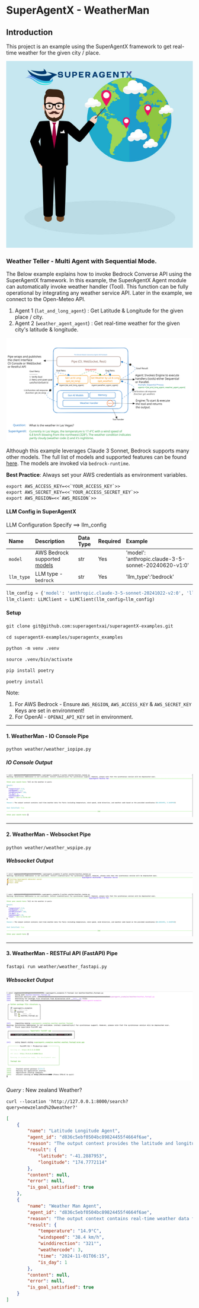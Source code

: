 # SuperAgentX - WeatherMan

## Introduction
This project is an example using the SuperAgentX framework to get real-time weather for the given city / place.

![](./assets/weather_man.png)

### Weather Teller - Multi Agent with Sequential Mode.

The Below example explains how to invoke Bedrock Converse API using the SuperAgentX framework.
In this example, the SuperAgentX Agent module can automatically invoke weather handler (Tool). This function can be fully operational by integrating any weather service API. 
Later in the example, we connect to the Open-Meteo API.

1. Agent 1 (`lat_and_long_agent`) : Get Latitude & Longitude for the given place / city.
2. Agent 2 (`weather_agent_agent`) : Get real-time weather for the given city's latitude & longitude.

![](./assets/superagentX-Example-Weather.svg)

Although this example leverages Claude 3 Sonnet, Bedrock supports many other models. The full list of models and supported features can be found [here](https://docs.aws.amazon.com/bedrock/latest/userguide/conversation-inference.html). The models are invoked via `bedrock-runtime`.


**Best Practice**: Always set your AWS credentials as environment variables.

```
export AWS_ACCESS_KEY=<<`YOUR_ACCESS_KEY`>>
export AWS_SECRET_KEY=<<`YOUR_ACCESS_SECRET_KEY`>>
export AWS_REGION=<<`AWS_REGION`>>
```

#### LLM Config in SuperAgentX

LLM Configuration Specify ==> llm_config

| Name       | Description                                                                                                      | Data Type | Required | Example                                              |
|:-----------|:-----------------------------------------------------------------------------------------------------------------|:----------|:---------|:-----------------------------------------------------|
| `model`    | AWS Bedrock supported [models](https://docs.aws.amazon.com/bedrock/latest/userguide/conversation-inference.html) | str       | Yes      | 'model': 'anthropic.claude-3-5-sonnet-20240620-v1:0' |
| `llm_type` | LLM type - `bedrock`                                                                                             | str       | Yes      | 'llm_type':'bedrock'                                 |


```python
llm_config = {'model': 'anthropic.claude-3-5-sonnet-20241022-v2:0', 'llm_type':'bedrock'}
llm_client: LLMClient = LLMClient(llm_config=llm_config)

```

#### Setup

```shell
git clone git@github.com:superagentxai/superagentX-examples.git
```

```shell
cd superagentX-examples/superagentx_examples
```
```shell
python -m venv .venv
```
```shell
source .venv/bin/activate
```
```shell
pip install poetry
```
```shell
poetry install
```


Note: 

1. For AWS Bedrock - Ensure `AWS_REGION`, `AWS_ACCESS_KEY` & `AWS_SECRET_KEY` Keys are set in environment!
2. For OpenAI -  `OPENAI_API_KEY` set in environment.

---------------------------------------
#### 1. WeatherMan - IO Console Pipe
```shell
python weather/weather_iopipe.py
```

##### IO Console Output
![](./assets/Weather_IOConsole_Result.png)

---------------------------------------

#### 2. WeatherMan - Websocket Pipe
```shell
python weather/weather_wspipe.py
```

##### Websocket Output
![](./assets/Weather_Websocket_Run_Command.png)
![](./assets/Weather_IOConsole_Result.png)

---------------------------------------

#### 3. WeatherMan - RESTFul API (FastAPI) Pipe
```shell
fastapi run weather/weather_fastapi.py
```
##### Websocket Output
![](./assets/Weather_FastAPI_Run_Command.png)

_Query_ : New zealand Weather?

```shell
curl --location 'http://127.0.0.1:8000/search?query=newzeland%20weather?'
```

```json
[
    {
        "name": "Latitude Longitude Agent",
        "agent_id": "d836c5ebf0504bc89824455f4664f6ae",
        "reason": "The output context provides the latitude and longitude coordinates for New Zealand (specifically Wellington, its capital), which directly satisfies the goal of getting coordinates for the given place.",
        "result": {
            "latitude": "-41.2887953",
            "longitude": "174.7772114"
        },
        "content": null,
        "error": null,
        "is_goal_satisfied": true
    },
    {
        "name": "Weather Man Agent",
        "agent_id": "d836c5ebf0504bc89824455f4664f6ae",
        "reason": "The output context contains real-time weather data for New Zealand including temperature, wind speed, direction, and weather code based on the provided coordinates (latitude: -41.5000831, longitude: 172.8344077)",
        "result": {
            "temperature": "14.9°C",
            "windspeed": "38.4 km/h",
            "winddirection": "321°",
            "weathercode": 3,
            "time": "2024-11-01T06:15",
            "is_day": 1
        },
        "content": null,
        "error": null,
        "is_goal_satisfied": true
    }
]
```
